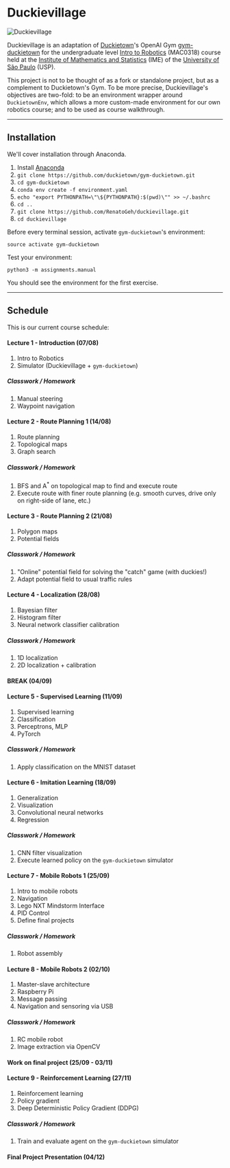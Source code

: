 # Duckievillage

![Duckievillage](https://raw.githubusercontent.com/RenatoGeh/duckievillage/master/duckieusp.png)

Duckievillage is an adaptation of [Duckietown](https://duckietown.org)'s OpenAI Gym
[gym-duckietown](https://github.com/duckietown/gym-duckietown) for the undergraduate level [Intro
to Robotics](https://uspdigital.usp.br/jupiterweb/obterDisciplina?sgldis=MAC0318&nomdis=) (MAC0318)
course held at the [Institute of Mathematics and Statistics](http://www.ime.usp.br/) (IME) of the
[University of São Paulo](https://www5.usp.br/#english) (USP).

This project is not to be thought of as a fork or standalone project, but as a complement to
Duckietown's Gym. To be more precise, Duckievillage's objectives are two-fold: to be an environment
wrapper around `DuckietownEnv`, which allows a more custom-made environment for our own robotics
course; and to be used as course walkthrough.

---

## Installation

We'll cover installation through Anaconda.

1. Install [Anaconda](https://www.anaconda.com/distribution/)
2. `git clone https://github.com/duckietown/gym-duckietown.git`
3. `cd gym-duckietown`
4. `conda env create -f environment.yaml`
5. `echo "export PYTHONPATH=\"\${PYTHONPATH}:$(pwd)\"" >> ~/.bashrc`
6. `cd ..`
7. `git clone https://github.com/RenatoGeh/duckievillage.git`
8. `cd duckievillage`

Before every terminal session, activate `gym-duckietown`'s environment:

```
source activate gym-duckietown
```

Test your environment:

```
python3 -m assignments.manual
```

You should see the environment for the first exercise.

---

## Schedule

This is our current course schedule:

#### Lecture 1 - Introduction (07/08)

1. Intro to Robotics
2. Simulator (Duckievillage + `gym-duckietown`)

##### Classwork / Homework

1. Manual steering
2. Waypoint navigation

#### Lecture 2 - Route Planning 1 (14/08)

1. Route planning
2. Topological maps
3. Graph search

##### Classwork / Homework

1. BFS and A<sup>*</sup> on topological map to find and execute route
2. Execute route with finer route planning (e.g. smooth curves, drive only on right-side of lane,
   etc.)

#### Lecture 3 - Route Planning 2 (21/08)

1. Polygon maps
2. Potential fields

##### Classwork / Homework

1. "Online" potential field for solving the "catch" game (with duckies!)
2. Adapt potential field to usual traffic rules

#### Lecture 4 - Localization (28/08)

1. Bayesian filter
2. Histogram filter
3. Neural network classifier calibration

##### Classwork / Homework

1. 1D localization
2. 2D localization + calibration

#### BREAK (04/09)

#### Lecture 5 - Supervised Learning (11/09)

1. Supervised learning
2. Classification
3. Perceptrons, MLP
4. PyTorch

##### Classwork / Homework

1. Apply classification on the MNIST dataset

#### Lecture 6 - Imitation Learning (18/09)

1. Generalization
2. Visualization
3. Convolutional neural networks
4. Regression

##### Classwork / Homework

1. CNN filter visualization
2. Execute learned policy on the `gym-duckietown` simulator

#### Lecture 7 - Mobile Robots 1 (25/09)

1. Intro to mobile robots
2. Navigation
3. Lego NXT Mindstorm Interface
4. PID Control
5. Define final projects

##### Classwork / Homework

1. Robot assembly

#### Lecture 8 - Mobile Robots 2 (02/10)

1. Master-slave architecture
2. Raspberry Pi
3. Message passing
4. Navigation and sensoring via USB

##### Classwork / Homework

1. RC mobile robot
2. Image extraction via OpenCV

#### Work on final project (25/09 - 03/11)

#### Lecture 9 - Reinforcement Learning (27/11)

1. Reinforcement learning
2. Policy gradient
3. Deep Deterministic Policy Gradient (DDPG)

##### Classwork / Homework

1. Train and evaluate agent on the `gym-duckietown` simulator

#### Final Project Presentation (04/12)
